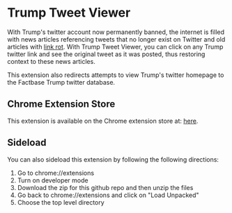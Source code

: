 # Trump Tweet Viewer

With Trump's twitter account now permanently banned, the internet is filled with news articles referencing tweets that no longer exist on Twitter and old articles with [link rot](https://www.theverge.com/2021/1/9/22222371/trump-ban-twitter-link-rot-embedded-dead-posts). 
With Trump Tweet Viewer, you can click on any Trump twitter link and see the original tweet as it was posted, thus restoring context to these news articles. 

This extension also redirects attempts to view Trump's twitter homepage to the Factbase Trump twitter database.

## Chrome Extension Store

This extension is available on the Chrome extension store at: [here](https://chrome.google.com/webstore/category/extensions).

## Sideload

You can also sideload this extension by following the following directions:

1. Go to chrome://extensions
2. Turn on developer mode
3. Download the zip for this github repo and then unzip the files
4. Go back to chrome://extensions and click on "Load Unpacked"
5. Choose the top level directory
